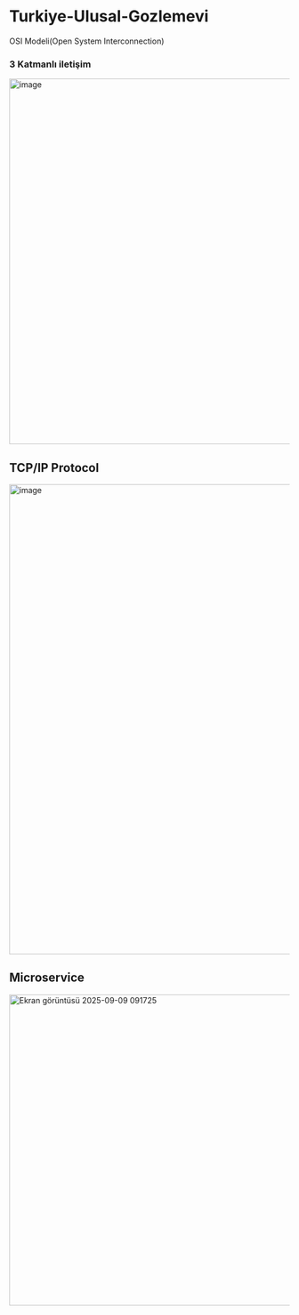 # Turkiye-Ulusal-Gozlemevi
OSI Modeli(Open System Interconnection)

### 3 Katmanlı iletişim


<img width="1085" height="657" alt="image" src="https://github.com/user-attachments/assets/9343d8d1-6fe9-4ede-bdb3-b6474c911cfc" />



## TCP/IP Protocol


<img width="642" height="845" alt="image" src="https://github.com/user-attachments/assets/a4129432-5ce1-46af-9e40-2bff69850696" />

## Microservice

<img width="903" height="559" alt="Ekran görüntüsü 2025-09-09 091725" src="https://github.com/user-attachments/assets/b3264511-5c83-485c-b70d-7781d6718542" />
